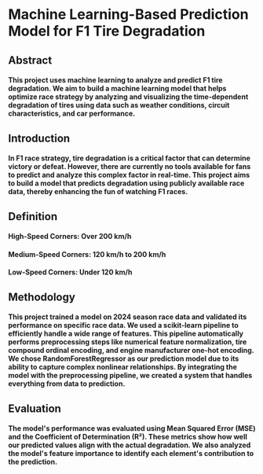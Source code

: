 # Machine Learning-Based Prediction Model for F1 Tire Degradation

## Abstract
#### This project uses machine learning to analyze and predict F1 tire degradation. We aim to build a machine learning model that helps optimize race strategy by analyzing and visualizing the time-dependent degradation of tires using data such as weather conditions, circuit characteristics, and car performance.

## Introduction
#### In F1 race strategy, tire degradation is a critical factor that can determine victory or defeat. However, there are currently no tools available for fans to predict and analyze this complex factor in real-time. This project aims to build a model that predicts degradation using publicly available race data, thereby enhancing the fun of watching F1 races.

## Definition
#### High-Speed Corners: Over 200 km/h
#### Medium-Speed Corners: 120 km/h to 200 km/h
#### Low-Speed Corners: Under 120 km/h

## Methodology
#### This project trained a model on 2024 season race data and validated its performance on specific race data. We used a scikit-learn pipeline to efficiently handle a wide range of features. This pipeline automatically performs preprocessing steps like numerical feature normalization, tire compound ordinal encoding, and engine manufacturer one-hot encoding. We chose RandomForestRegressor as our prediction model due to its ability to capture complex nonlinear relationships. By integrating the model with the preprocessing pipeline, we created a system that handles everything from data to prediction.

## Evaluation
#### The model's performance was evaluated using Mean Squared Error (MSE) and the Coefficient of Determination (R²). These metrics show how well our predicted values align with the actual degradation. We also analyzed the model's feature importance to identify each element's contribution to the prediction.